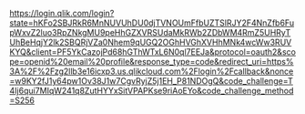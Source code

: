 https://login.qlik.com/login?state=hKFo2SBJRkR6MnNUVUhDU0djTVNOUmFfbUZTSlRJY2F4NnZfb6FupWxvZ2luo3RpZNkgMU9peHhGZXVRSUdaMkRWb2ZDbWM4RmZ5UHRyTUhBeHqjY2lk2SBQRjVZa0Nhem9qUGQ2OGhHVGhXVHhMNk4wcWw3RUVKYQ&client=PF5YkCazojPd68hGThWTxL6N0ql7EEJa&protocol=oauth2&scope=openid%20email%20profile&response_type=code&redirect_uri=https%3A%2F%2Fzg2llb3e16icxp3.us.qlikcloud.com%2Flogin%2Fcallback&nonce=w9KY2fJ1y64pw1Ov38J1w7CgvRyjZ5j1EH_P81NDOgQ&code_challenge=T4Ij6qui7MIqW241q8ZutHYYxSitVPAPKse9riAoEYo&code_challenge_method=S256
